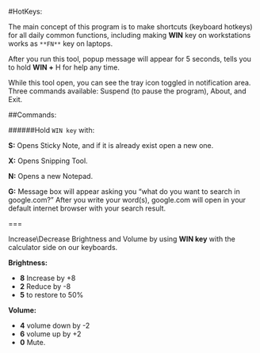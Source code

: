 #HotKeys:

The main concept of this program is to make shortcuts (keyboard hotkeys) for all daily common functions, including making **WIN** key on workstations works as `**FN**` key on laptops.

After you run this tool, popup message will appear for 5 seconds, tells you to hold **WIN +** H for help any time.


While this tool open, you can see the tray icon toggled in notification area. Three commands available: Suspend
(to pause the program), About, and Exit.

##Commands:

######Hold  `WIN key` with:

**S:**
Opens Sticky Note, and if it is already exist open a new one.

**X:**
Opens Snipping Tool.

**N:**
Opens a new Notepad.

**G:**
Message box will appear asking you “what do you want to search in google.com?”
After you write your word(s), google.com will open in your default internet browser with your search result.

===

Increase\Decrease Brightness and Volume by using **WIN key** with the calculator side on our keyboards.

**Brightness:**
- **8** Increase by +8
- **2**  Reduce by -8
- **5** to restore to 50%

**Volume:**
- **4** volume down by -2
- **6** volume up by +2
- **0** Mute.
